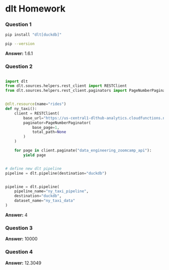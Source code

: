 # dlt Homework

### Question 1

```bash
pip install "dlt[duckdb]"

pip --version
```

**Answer:** 1.6.1


### Question 2

```python

import dlt
from dlt.sources.helpers.rest_client import RESTClient
from dlt.sources.helpers.rest_client.paginators import PageNumberPaginator


@dlt.resource(name="rides") 
def ny_taxi():
    client = RESTClient(
        base_url="https://us-central1-dlthub-analytics.cloudfunctions.net",
        paginator=PageNumberPaginator(
            base_page=1,
            total_path=None
        )
    )

    for page in client.paginate("data_engineering_zoomcamp_api"):
        yield page 


# define new dlt pipeline
pipeline = dlt.pipeline(destination="duckdb")


pipeline = dlt.pipeline(
    pipeline_name="ny_taxi_pipeline",
    destination="duckdb",
    dataset_name="ny_taxi_data"
)


```

**Answer:** 4


### Question 3


**Answer:** 10000


### Question 4


**Answer:** 12.3049
